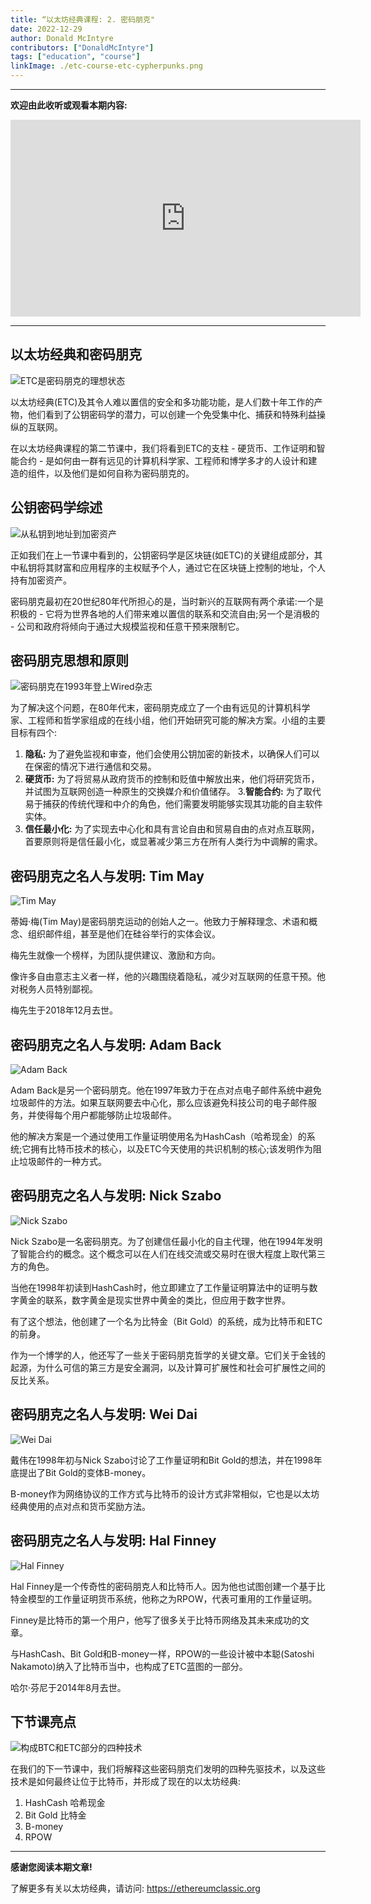 ```yaml
---
title: “以太坊经典课程: 2. 密码朋克"
date: 2022-12-29
author: Donald McIntyre
contributors: ["DonaldMcIntyre"]
tags: ["education", "course"]
linkImage: ./etc-course-etc-cypherpunks.png
---
```


---
**欢迎由此收听或观看本期内容:**

<iframe width="560" height="315" src="https://www.youtube.com/embed/EV0cGsUnaYE" title="YouTube video player" frameborder="0" allow="accelerometer; autoplay; clipboard-write; encrypted-media; gyroscope; picture-in-picture" allowfullscreen></iframe>

---

## 以太坊经典和密码朋克

![ETC是密码朋克的理想状态](./etc-course-etc-cypherpunks.png)

以太坊经典(ETC)及其令人难以置信的安全和多功能功能，是人们数十年工作的产物，他们看到了公钥密码学的潜力，可以创建一个免受集中化、捕获和特殊利益操纵的互联网。

在以太坊经典课程的第二节课中，我们将看到ETC的支柱 - 硬货币、工作证明和智能合约 - 是如何由一群有远见的计算机科学家、工程师和博学多才的人设计和建造的组件，以及他们是如何自称为密码朋克的。

## 公钥密码学综述

![从私钥到地址到加密资产](./etc-course-pub-key-review.png)

正如我们在上一节课中看到的，公钥密码学是区块链(如ETC)的关键组成部分，其中私钥将其财富和应用程序的主权赋予个人，通过它在区块链上控制的地址，个人持有加密资产。

密码朋克最初在20世纪80年代所担心的是，当时新兴的互联网有两个承诺:一个是积极的 - 它将为世界各地的人们带来难以置信的联系和交流自由;另一个是消极的 - 公司和政府将倾向于通过大规模监视和任意干预来限制它。

## 密码朋克思想和原则

![密码朋克在1993年登上Wired杂志](./etc-course-cypherpunks-wired-zh.png)

为了解决这个问题，在80年代末，密码朋克成立了一个由有远见的计算机科学家、工程师和哲学家组成的在线小组，他们开始研究可能的解决方案。小组的主要目标有四个:

1. **隐私:** 为了避免监视和审查，他们会使用公钥加密的新技术，以确保人们可以在保密的情况下进行通信和交易。
2. **硬货币:** 为了将贸易从政府货币的控制和贬值中解放出来，他们将研究货币，并试图为互联网创造一种原生的交换媒介和价值储存。
3.**智能合约:** 为了取代易于捕获的传统代理和中介的角色，他们需要发明能够实现其功能的自主软件实体。
4. **信任最小化:** 为了实现去中心化和具有言论自由和贸易自由的点对点互联网，首要原则将是信任最小化，或显著减少第三方在所有人类行为中调解的需求。

## 密码朋克之名人与发明: Tim May

![Tim May](./etc-course-tim-may-zh.png)

蒂姆·梅(Tim May)是密码朋克运动的创始人之一。他致力于解释理念、术语和概念、组织邮件组，甚至是他们在硅谷举行的实体会议。

梅先生就像一个榜样，为团队提供建议、激励和方向。

像许多自由意志主义者一样，他的兴趣围绕着隐私，减少对互联网的任意干预。他对税务人员特别鄙视。

梅先生于2018年12月去世。

##  密码朋克之名人与发明: Adam Back

![Adam Back](./etc-course-adam-back-zh.png)

Adam Back是另一个密码朋克。他在1997年致力于在点对点电子邮件系统中避免垃圾邮件的方法。如果互联网要去中心化，那么应该避免科技公司的电子邮件服务，并使得每个用户都能够防止垃圾邮件。

他的解决方案是一个通过使用工作量证明使用名为HashCash（哈希现金）的系统;它拥有比特币技术的核心，以及ETC今天使用的共识机制的核心;该发明作为阻止垃圾邮件的一种方式。

##  密码朋克之名人与发明: Nick Szabo

![Nick Szabo](./etc-course-nick-szabo-zh.png)

Nick Szabo是一名密码朋克。为了创建信任最小化的自主代理，他在1994年发明了智能合约的概念。这个概念可以在人们在线交流或交易时在很大程度上取代第三方的角色。

当他在1998年初读到HashCash时，他立即建立了工作量证明算法中的证明与数字黄金的联系，数字黄金是现实世界中黄金的类比，但应用于数字世界。

有了这个想法，他创建了一个名为比特金（Bit Gold）的系统，成为比特币和ETC的前身。

作为一个博学的人，他还写了一些关于密码朋克哲学的关键文章。它们关于金钱的起源，为什么可信的第三方是安全漏洞，以及计算可扩展性和社会可扩展性之间的反比关系。

##  密码朋克之名人与发明: Wei Dai

![Wei Dai](./etc-course-wei-dai.png)

戴伟在1998年初与Nick Szabo讨论了工作量证明和Bit Gold的想法，并在1998年底提出了Bit Gold的变体B-money。

B-money作为网络协议的工作方式与比特币的设计方式非常相似，它也是以太坊经典使用的点对点和货币奖励方法。

##  密码朋克之名人与发明: Hal Finney

![Hal Finney](./etc-course-hal-finney-zh.png)

Hal Finney是一个传奇性的密码朋克人和比特币人。因为他也试图创建一个基于比特金模型的工作量证明货币系统，他称之为RPOW，代表可重用的工作量证明。

Finney是比特币的第一个用户，他写了很多关于比特币网络及其未来成功的文章。

与HashCash、Bit Gold和B-money一样，RPOW的一些设计被中本聪(Satoshi Nakamoto)纳入了比特币当中，也构成了ETC蓝图的一部分。

哈尔·芬尼于2014年8月去世。

## 下节课亮点

![构成BTC和ETC部分的四种技术](./etc-course-pioneer-tech-btc-etc.png)

在我们的下一节课中，我们将解释这些密码朋克们发明的四种先驱技术，以及这些技术是如何最终让位于比特币，并形成了现在的以太坊经典:

1. HashCash 哈希现金
2. Bit Gold 比特金
3. B-money
4. RPOW

---

**感谢您阅读本期文章!**

了解更多有关以太坊经典，请访问: https://ethereumclassic.org
